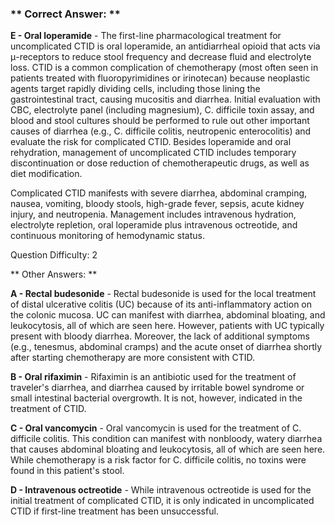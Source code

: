 ### ** Correct Answer: **

**E - Oral loperamide** - The first-line pharmacological treatment for uncomplicated CTID is oral loperamide, an antidiarrheal opioid that acts via μ-receptors to reduce stool frequency and decrease fluid and electrolyte loss. CTID is a common complication of chemotherapy (most often seen in patients treated with fluoropyrimidines or irinotecan) because neoplastic agents target rapidly dividing cells, including those lining the gastrointestinal tract, causing mucositis and diarrhea. Initial evaluation with CBC, electrolyte panel (including magnesium), C. difficile toxin assay, and blood and stool cultures should be performed to rule out other important causes of diarrhea (e.g., C. difficile colitis, neutropenic enterocolitis) and evaluate the risk for complicated CTID. Besides loperamide and oral rehydration, management of uncomplicated CTID includes temporary discontinuation or dose reduction of chemotherapeutic drugs, as well as diet modification.

Complicated CTID manifests with severe diarrhea, abdominal cramping, nausea, vomiting, bloody stools, high-grade fever, sepsis, acute kidney injury, and neutropenia. Management includes intravenous hydration, electrolyte repletion, oral loperamide plus intravenous octreotide, and continuous monitoring of hemodynamic status.

Question Difficulty: 2

** Other Answers: **

**A - Rectal budesonide** - Rectal budesonide is used for the local treatment of distal ulcerative colitis (UC) because of its anti-inflammatory action on the colonic mucosa. UC can manifest with diarrhea, abdominal bloating, and leukocytosis, all of which are seen here. However, patients with UC typically present with bloody diarrhea. Moreover, the lack of additional symptoms (e.g., tenesmus, abdominal cramps) and the acute onset of diarrhea shortly after starting chemotherapy are more consistent with CTID.

**B - Oral rifaximin** - Rifaximin is an antibiotic used for the treatment of traveler's diarrhea, and diarrhea caused by irritable bowel syndrome or small intestinal bacterial overgrowth. It is not, however, indicated in the treatment of CTID.

**C - Oral vancomycin** - Oral vancomycin is used for the treatment of C. difficile colitis. This condition can manifest with nonbloody, watery diarrhea that causes abdominal bloating and leukocytosis, all of which are seen here. While chemotherapy is a risk factor for C. difficile colitis, no toxins were found in this patient's stool.

**D - Intravenous octreotide** - While intravenous octreotide is used for the initial treatment of complicated CTID, it is only indicated in uncomplicated CTID if first-line treatment has been unsuccessful.

